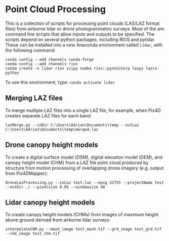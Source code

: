 # Point Cloud Processing
This is a collection of scripts for processing point clouds (LAS/LAZ format files) from airborne lidar or drone photogrammetric surveys. Most of the are command line scripts that allow inputs and outputs to be specified. The scripts depend on several python packages, including RIOS and pylidar. These can be installed into a new Anaconda environment called `lidar`, with the following command:

`conda config --add channels conda-forge`<br />
`conda config --add channels rios`<br />
`conda create -n lidar rios scipy numba rios::pynninterp laspy lazrs-python`<br />

To use this environment, type:
`conda activate lidar`<br />

## Merging LAZ files
To merge multiple LAZ files into a single LAZ file, for example, when Pix4D creates separate LAZ files for each band:

`lazMerge.py --inDir C:\Users\Adrian\Documents\temp --outLaz C:\Users\Adrian\Documents\temp\merged.laz`

## Drone canopy height models
To create a digital surface model (DSM), digital elevation model (DEM), and canopy height model (CHM) from a LAZ file point cloud produced by structure from
motion processing of overlapping drone imagery (e.g. output from Pix4DMapper):

`droneLasProcessing.py --inLaz test.laz --epsg 32755 --projectName test --outDir ./ --pixelsize 0.05 --windowsize 40`

## Lidar canopy height models
To create canopy height models (CHMs) from images of maximum height above ground derived from airborne lidar surveys:

`interpolateCHM.py --maxh_image test_maxh.tif --grd_image test_grd.tif --chm_image test_chm.tif`
